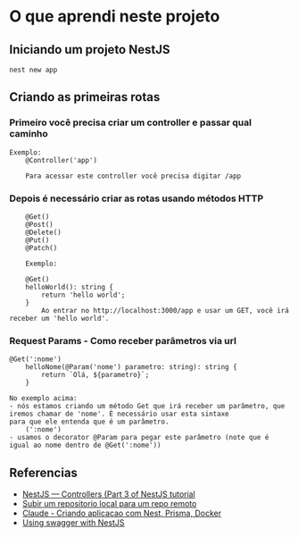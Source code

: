 # O que aprendi neste projeto

## Iniciando um projeto NestJS
    nest new app

## Criando as primeiras rotas

### Primeiro você precisa criar um controller e passar qual caminho
    Exemplo:
        @Controller('app')

        Para acessar este controller você precisa digitar /app

### Depois é necessário criar as rotas usando métodos HTTP
        @Get()
        @Post()
        @Delete()
        @Put()
        @Patch()

        Exemplo:

        @Get()
        helloWorld(): string {
            return 'hello world';
        }
            Ao entrar no http://localhost:3000/app e usar um GET, você irá receber um 'hello world'.

### Request Params - Como receber parâmetros via url
    @Get(':nome')
        helloNome(@Param('nome') parametro: string): string {
            return `Olá, ${parametro}`;
        }

    No exemplo acima:
    - nós estamos criando um método Get que irá receber um parâmetro, que iremos chamar de 'nome'. É necessário usar esta sintaxe
    para que ele entenda que é um parâmetro.
        (':nome')
    - usamos o decorator @Param para pegar este parâmetro (note que é igual ao nome dentro de @Get(':nome'))



## Referencias
    
- [NestJS — Controllers (Part 3 of NestJS tutorial](https://medium.com/@friskovec.miha/nestjs-controllers-part-3-of-nestjs-tutorial-5bdcb69f02f5)
- [Subir um repositorio local para um repo remoto](https://www.youtube.com/watch?v=bvGjo1iViBw)
- [Claude - Criando aplicacao com Nest, Prisma, Docker](https://claude.site/artifacts/b1aa5cee-6919-4473-a97f-233053b66e7c)
- [Using swagger with NestJS](https://medium.com/@andremazmol/using-swagger-with-nestjs-b94dae253613#:~:text=Open%20your%20main.ts%20%28or%20the%20file%20where%20you,%27.%2Fapp.module%27%3B%20import%20%7B%20DocumentBuilder%2C%20SwaggerModule%20%7D%20from%20%27%40nestjs%2Fswagger%27%3B)